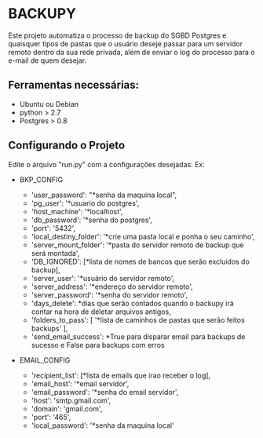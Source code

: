 # BACKUPY

Este projeto automatiza o processo de backup do SGBD Postgres e quaisquer tipos de pastas que o usuário deseje passar para um
servidor remoto dentro da sua rede privada, além de enviar o log do processo para o e-mail de quem desejar.

Ferramentas necessárias:
-------------------------

  - Ubuntu ou Debian
  - python > 2.7
  - Postgres > 0.8

Configurando o Projeto
--------------------------

Edite o arquivo "run.py" com a configurações desejadas:
Ex:

  - BKP_CONFIG
      - 'user_password': "*senha da maquina local",
      - 'pg_user': '*usuario do postgres',
      - 'host_machine': '*localhost',
      - 'db_password': '*senha do postgres',
      - 'port': '5432',
      - 'local_destiny_folder': '*crie uma pasta local e ponha o seu caminho',
      - 'server_mount_folder': '*pasta do servidor remoto de backup que será montada',
      - 'DB_IGNORED': [*lista de nomes de bancos que serão excluidos do backup],
      - 'server_user': '*usuário do servidor remoto',
      - 'server_address': '*endereço do servidor remoto',
      - 'server_password': '*senha do servidor remoto',
      - 'days_delete': *dias que serão contados quando o backupy irá contar na hora de deletar arquivos antigos,
      - 'folders_to_pass':
      [
          '*lista de caminhos de pastas que serão feitos backups'
      ],
      - 'send_email_success': *True para disparar email para backups de sucesso e False para backups com erros
  
  - EMAIL_CONFIG 
  
      - 'recipient_list': [*lista de emails que irao receber o log],
      - 'email_host': '*email servidor',
      - 'email_password': '*senha do email servidor',
      - 'host': 'smtp.gmail.com',
      - 'domain': 'gmail.com',
      - 'port': '465',
      - 'local_password': '*senha da maquina local'
